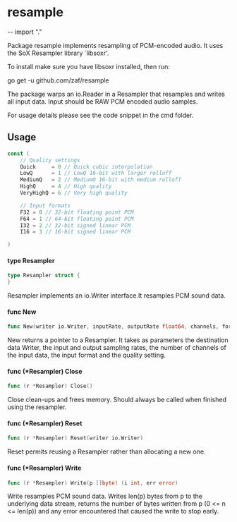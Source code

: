 # resample
--
    import "."

Package resample implements resampling of PCM-encoded audio. It uses the SoX
Resampler library `libsoxr'.

To install make sure you have libsoxr installed, then run:

go get -u github.com/zaf/resample

The package warps an io.Reader in a Resampler that resamples and writes all
input data. Input should be RAW PCM encoded audio samples.

For usage details please see the code snippet in the cmd folder.

## Usage

```go
const (
	// Quality settings
	Quick     = 0 // Quick cubic interpolation
	LowQ      = 1 // LowQ 16-bit with larger rolloff
	MediumQ   = 2 // MediumQ 16-bit with medium rolloff
	HighQ     = 4 // High quality
	VeryHighQ = 6 // Very high quality

	// Input formats
	F32 = 0 // 32-bit floating point PCM
	F64 = 1 // 64-bit floating point PCM
	I32 = 2 // 32-bit signed linear PCM
	I16 = 3 // 16-bit signed linear PCM

)
```

#### type Resampler

```go
type Resampler struct {
}
```

Resampler implements an io.Writer interface.It resamples PCM sound data.

#### func  New

```go
func New(writer io.Writer, inputRate, outputRate float64, channels, format, quality int) (*Resampler, error)
```
New returns a pointer to a Resampler. It takes as parameters the destination
data Writer, the input and output sampling rates, the number of channels of the
input data, the input format and the quality setting.

#### func (*Resampler) Close

```go
func (r *Resampler) Close()
```
Close clean-ups and frees memory. Should always be called when finished using
the resampler.

#### func (*Resampler) Reset

```go
func (r *Resampler) Reset(writer io.Writer)
```
Reset permits reusing a Resampler rather than allocating a new one.

#### func (*Resampler) Write

```go
func (r *Resampler) Write(p []byte) (i int, err error)
```
Write resamples PCM sound data. Writes len(p) bytes from p to the underlying
data stream, returns the number of bytes written from p (0 <= n <= len(p)) and
any error encountered that caused the write to stop early.
